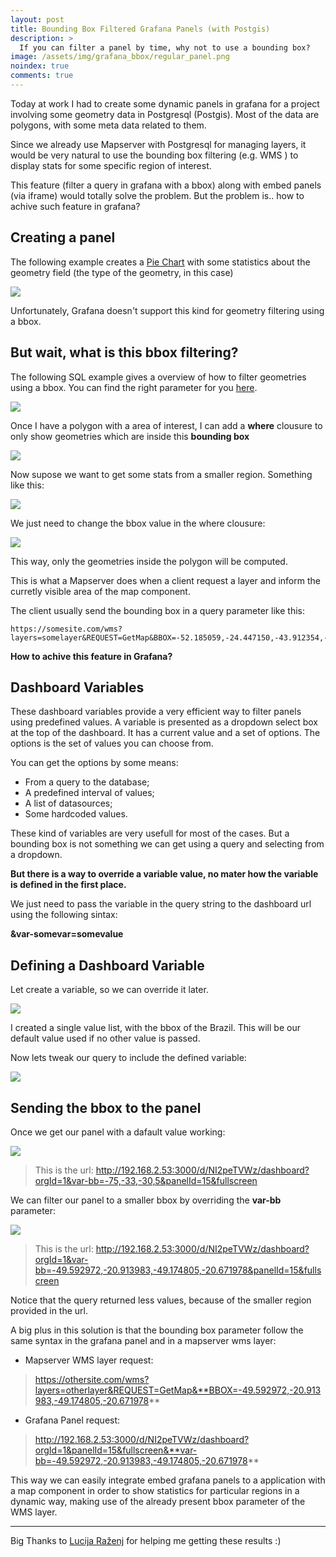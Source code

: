 ```yaml
---
layout: post
title: Bounding Box Filtered Grafana Panels (with Postgis)
description: >
  If you can filter a panel by time, why not to use a bounding box?
image: /assets/img/grafana_bbox/regular_panel.png
noindex: true
comments: true
---
```


Today at work I had to create some dynamic panels in grafana for a project involving some geometry data in Postgresql (Postgis). Most of the data are polygons, with some meta data related to them.
 
Since we already use Mapserver with Postgresql for managing layers, it would be very natural to use the bounding box filtering (e.g. WMS ) to display stats for some specific region of interest.

This feature (filter a query in grafana with a bbox) along with embed panels (via iframe) would totally solve the problem. But the problem is.. how to achive such feature in grafana? 

## Creating a panel

The following example creates a [Pie Chart](https://grafana.com/plugins/grafana-piechart-panel) with some statistics about the geometry field (the type of the geometry, in this case)

![](/assets/img/grafana_bbox/regular_query.png)

Unfortunately, Grafana doesn't support this kind for geometry filtering using a bbox.

## But wait, what is this bbox filtering?

The following SQL example gives a overview of how to filter geometries using a bbox. You can find the right parameter for you [here](http://bboxfinder.com).

![](/assets/img/grafana_bbox/envelope_brazil.png)

Once I have a polygon with a area of interest, I can add a **where** clousure to only show geometries which are inside this **bounding box** 

![](/assets/img/grafana_bbox/sql_with_bb_filter_1.png)

Now supose we want to get some stats from a smaller region. 
Something like this:

![](/assets/img/grafana_bbox/envelope_sao_paulo.png)

We just need to change the bbox value in the where clousure:

![](/assets/img/grafana_bbox/sql_with_bb_filter_2.png)

This way, only the geometries inside the polygon will be computed.

This is what a Mapserver does when a client request a layer and inform the curretly visible area of the map component.

The client usually send the bounding box in a query parameter like this:

```
https://somesite.com/wms?layers=somelayer&REQUEST=GetMap&BBOX=-52.185059,-24.447150,-43.912354,-19.269665
```

**How to achive this feature in Grafana?**

## Dashboard Variables


These dashboard variables provide a very efficient way to filter panels using predefined values. A variable is presented as a dropdown select box at the top of the dashboard. It has a current value and a set of options. The options is the set of values you can choose from.

You can get the options by some means:

 - From a query to the database;
 - A predefined interval of values;
 - A list of datasources;
 - Some hardcoded values.

These kind of variables are very usefull for most of the cases. But a bounding box is not something we can get using a query and selecting from a dropdown.

**But there is a way to override a variable value, no mater how the variable is defined in the first place.**

We just need to pass the variable in the query string to the dashboard url using the following sintax:


  **&var-somevar=somevalue**

## Defining a Dashboard Variable

Let create a variable, so we can override it later.

![](/assets/img/grafana_bbox/dashboard_variables.png)

I created a single value list, with the bbox of the Brazil. This will be our default value used if no other value is passed.

Now lets tweak our query to include the defined variable:

![](/assets/img/grafana_bbox/filtered_query.png)

## Sending the bbox to the panel

Once we get our panel with a dafault value working:
 
![](/assets/img/grafana_bbox/panel_view.png)

> This is the url: http://192.168.2.53:3000/d/NI2peTVWz/dashboard?orgId=1&var-bb=-75,-33,-30,5&panelId=15&fullscreen

We can filter our panel to a smaller bbox by overriding the **var-bb** parameter:

![](/assets/img/grafana_bbox/panel_view_2.png)


> This is the url: http://192.168.2.53:3000/d/NI2peTVWz/dashboard?orgId=1&var-bb=-49.592972,-20.913983,-49.174805,-20.671978&panelId=15&fullscreen

Notice that the query returned less values, because of the smaller region provided in the url.


A big plus in this solution is that the bounding box parameter follow the same syntax in the grafana panel and in a mapserver wms layer:

 - Mapserver WMS layer request:

> https://othersite.com/wms?layers=otherlayer&REQUEST=GetMap&**BBOX=-49.592972,-20.913983,-49.174805,-20.671978**

 - Grafana Panel request:
> http://192.168.2.53:3000/d/NI2peTVWz/dashboard?orgId=1&panelId=15&fullscreen&**var-bb=-49.592972,-20.913983,-49.174805,-20.671978**


This way we can easily integrate embed grafana panels to a application with a map component in order to show statistics for particular regions in a dynamic way, making use of the already present bbox parameter of the WMS layer.


* * *

Big Thanks to [Lucija Raženj](https://q-more.github.io/qmore/) for helping me getting these results :)


